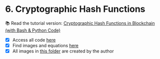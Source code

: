 # 6. Cryptographic Hash Functions

📚 Read the tutorial version: [Cryptographic Hash Functions in Blockchain (with Bash & Python Code)](https://hackernoon.com/cryptographic-hash-functions-in-blockchain-with-bash-and-python-code)

- [x] Access all code [here]()
- [x] Find images and equations [here]()
- [x] All images in [this folder]() are created by the author
